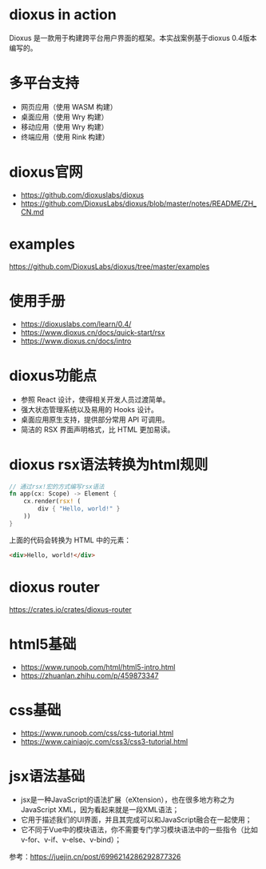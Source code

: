 # dioxus in action
Dioxus 是一款用于构建跨平台用户界面的框架。本实战案例基于dioxus 0.4版本编写的。

# 多平台支持
- 网页应用（使用 WASM 构建）
- 桌面应用（使用 Wry 构建）
- 移动应用（使用 Wry 构建）
- 终端应用（使用 Rink 构建）

# dioxus官网
- https://github.com/dioxuslabs/dioxus
- https://github.com/DioxusLabs/dioxus/blob/master/notes/README/ZH_CN.md

# examples
https://github.com/DioxusLabs/dioxus/tree/master/examples

# 使用手册
- https://dioxuslabs.com/learn/0.4/
- https://www.dioxus.cn/docs/quick-start/rsx
- https://www.dioxus.cn/docs/intro

# dioxus功能点
- 参照 React 设计，使得相关开发人员过渡简单。
- 强大状态管理系统以及易用的 Hooks 设计。
- 桌面应用原生支持，提供部分常用 API 可调用。
- 简洁的 RSX 界面声明格式，比 HTML 更加易读。

# dioxus rsx语法转换为html规则
```rust
// 通过rsx!宏的方式编写rsx语法
fn app(cx: Scope) -> Element {
    cx.render(rsx! ( 
        div { "Hello, world!" }
    ))    
}
```
上面的代码会转换为 HTML 中的元素：
```html
<div>Hello, world!</div>
```

# dioxus router
https://crates.io/crates/dioxus-router

# html5基础
- https://www.runoob.com/html/html5-intro.html
- https://zhuanlan.zhihu.com/p/459873347

# css基础
- https://www.runoob.com/css/css-tutorial.html
- https://www.cainiaojc.com/css3/css3-tutorial.html

# jsx语法基础
- jsx是一种JavaScript的语法扩展（eXtension），也在很多地方称之为JavaScript XML，因为看起来就是一段XML语法；
- 它用于描述我们的UI界面，并且其完成可以和JavaScript融合在一起使用；
- 它不同于Vue中的模块语法，你不需要专门学习模块语法中的一些指令（比如v-for、v-if、v-else、v-bind）；

参考：https://juejin.cn/post/6996214286292877326
